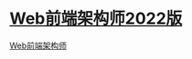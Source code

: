 # [Web前端架构师2022版](https://class.imooc.com/fearchitect#Anchor)
[Web前端架构师](https://www.youtube.com/watch?v=u90xGgvUAtE&list=PL0LequapILR2uAkExfK_gSLkf2gYw4tqv&index=1)